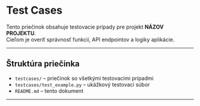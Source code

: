 # Test Cases

Tento priečinok obsahuje testovacie prípady pre projekt **NÁZOV PROJEKTU**.  
Cieľom je overiť správnosť funkcií, API endpointov a logiky aplikácie.

---

## Štruktúra priečinka
- `testcases/` – priečinok so všetkými testovacími prípadmi  
- `testcases/test_example.py` – ukážkový testovací súbor  
- `README.md` – tento dokument

---


